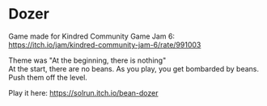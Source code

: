 # Dozer

Game made for Kindred Community Game Jam 6:  
https://itch.io/jam/kindred-community-jam-6/rate/991003

Theme was "At the beginning, there is nothing"  
At the start, there are no beans. As you play, you get bombarded by beans. Push them off the level.

Play it here:
https://solrun.itch.io/bean-dozer
